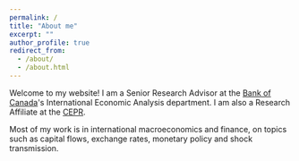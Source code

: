 ```yaml
---
permalink: /
title: "About me"
excerpt: ""
author_profile: true
redirect_from: 
  - /about/
  - /about.html
---
```


Welcome to my website! I am a Senior Research Advisor at the [Bank of Canada](https://www.bankofcanada.ca)'s International Economic Analysis department. I am also a Research Affiliate at the [CEPR](https://cepr.org).

Most of my work is in international macroeconomics and finance, on topics such as capital flows, exchange rates, monetary policy and shock transmission.

